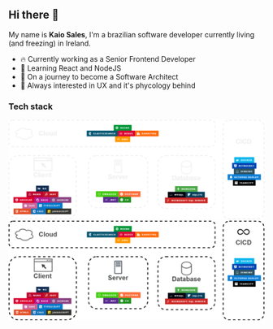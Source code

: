 ## Hi there 👋

My name is **Kaio Sales**, I'm a brazilian software developer currently living (and freezing) in Ireland.

- 🔥 Currently working as a Senior Frontend Developer
- 📖 Learning React and NodeJS
- 🌱 On a journey to become a Software Architect
- 🔭 Always interested in UX and it's phycology behind

### Tech stack

![Stack](assets/stack_dark.png#gh-dark-mode-only)
![Stack](assets/stack_light.png#gh-light-mode-only)

